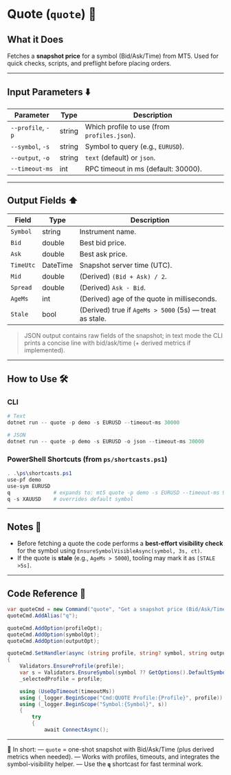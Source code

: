 # Quote (`quote`) 💬

## What it Does

Fetches a **snapshot price** for a symbol (Bid/Ask/Time) from MT5.
Used for quick checks, scripts, and preflight before placing orders.

---

## Input Parameters ⬇️

| Parameter         | Type   | Description                                  |
| ----------------- | ------ |  -------------------------------------------- |
| `--profile`, `-p` | string |  Which profile to use (from `profiles.json`). |
| `--symbol`, `-s`  | string |  Symbol to query (e.g., `EURUSD`).            |
| `--output`, `-o`  | string |  `text` (default) or `json`.                  |
| `--timeout-ms`    | int    |  RPC timeout in ms (default: 30000).          |

---

## Output Fields ⬆️

| Field     | Type     | Description                                             |
| --------- | -------- | ------------------------------------------------------- |
| `Symbol`  | string   | Instrument name.                                        |
| `Bid`     | double   | Best bid price.                                         |
| `Ask`     | double   | Best ask price.                                         |
| `TimeUtc` | DateTime | Snapshot server time (UTC).                             |
| `Mid`     | double   | (Derived) `(Bid + Ask) / 2`.                            |
| `Spread`  | double   | (Derived) `Ask - Bid`.                                  |
| `AgeMs`   | int      | (Derived) age of the quote in milliseconds.             |
| `Stale`   | bool     | (Derived) true if `AgeMs > 5000` (5s) — treat as stale. |

> JSON output contains raw fields of the snapshot; in text mode the CLI prints a concise line with bid/ask/time (+ derived metrics if implemented).

---

## How to Use 🛠️

### CLI

```powershell
# Text
dotnet run -- quote -p demo -s EURUSD --timeout-ms 30000

# JSON
dotnet run -- quote -p demo -s EURUSD -o json --timeout-ms 30000
```

### PowerShell Shortcuts (from `ps/shortcasts.ps1`)

```powershell
. .\ps\shortcasts.ps1
use-pf demo
use-sym EURUSD
q              # expands to: mt5 quote -p demo -s EURUSD --timeout-ms 90000
q -s XAUUSD    # overrides default symbol
```

---

## Notes 🧩

* Before fetching a quote the code performs a **best-effort visibility check** for the symbol using `EnsureSymbolVisibleAsync(symbol, 3s, ct)`.
* If the quote is **stale** (e.g., `AgeMs > 5000`), tooling may mark it as `[STALE >5s]`.

---

## Code Reference 🧷

```csharp
var quoteCmd = new Command("quote", "Get a snapshot price (Bid/Ask/Time)");
quoteCmd.AddAlias("q");

quoteCmd.AddOption(profileOpt);
quoteCmd.AddOption(symbolOpt);
quoteCmd.AddOption(outputOpt);

quoteCmd.SetHandler(async (string profile, string? symbol, string output, int timeoutMs) =>
{
    Validators.EnsureProfile(profile);
    var s = Validators.EnsureSymbol(symbol ?? GetOptions().DefaultSymbol);
    _selectedProfile = profile;

    using (UseOpTimeout(timeoutMs))
    using (_logger.BeginScope("Cmd:QUOTE Profile:{Profile}", profile))
    using (_logger.BeginScope("Symbol:{Symbol}", s))
    {
        try
        {
            await ConnectAsync();
```

---

📌 In short:
— `quote` = one-shot snapshot with Bid/Ask/Time (plus derived metrics when needed).
— Works with profiles, timeouts, and integrates the symbol-visibility helper.
— Use the **`q`** shortcast for fast terminal work.
